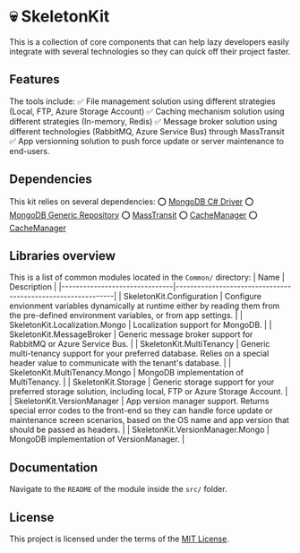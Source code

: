 # 💀 SkeletonKit 
This is a collection of core components that can help lazy developers easily integrate with several technologies so they can quick off their project faster. 

## Features
The tools include:
✅ File management solution using different strategies (Local, FTP, Azure Storage Account)
✅️ Caching mechanism solution using different strategies (In-memory, Redis)
✅ Message broker solution using different technologies (RabbitMQ, Azure Service Bus) through MassTransit
✅ App versionning solution to push force update or server maintenance to end-users.

## Dependencies
This kit relies on several dependencies:
⭕ [MongoDB C# Driver](https://github.com/mongodb/mongo-csharp-driver)
⭕ [MongoDB Generic Repository](https://github.com/alexandre-spieser/mongodb-generic-repository)
⭕ [MassTransit](https://github.com/MassTransit/MassTransit)
⭕ [CacheManager](https://github.com/MichaCo/CacheManager)
⭕ [CacheManager](https://github.com/MichaCo/CacheManager)

## Libraries overview
This is a list of common modules located in the `Common/` directory:
| Name                          | Description                                                 |
|-------------------------------|-------------------------------------------------------------|
| SkeletonKit.Configuration              | Configure envionment variables dynamically at runtime either by reading them from the pre-defined environment variables, or from app settings.                |
| SkeletonKit.Localization.Mongo         | Localization support for MongoDB.                            |
| SkeletonKit.MessageBroker              | Generic message broker support for RabbitMQ or Azure Service Bus.    |
| SkeletonKit.MultiTenancy               | Generic multi-tenancy support for your preferred database. Relies on a special header value to communicate with the tenant's database.         |
| SkeletonKit.MultiTenancy.Mongo         | MongoDB implementation of MultiTenancy.                  |
| SkeletonKit.Storage                    | Generic storage support for your preferred storage solution, including local, FTP or Azure Storage Account. |
| SkeletonKit.VersionManager             | App version manager support. Returns special error codes to the front-end so they can handle force update or maintenance screen scenarios, based on the OS name and app version that should be passed as headers.      |
| SkeletonKit.VersionManager.Mongo       | MongoDB implementation of VersionManager.                 |

## Documentation
Navigate to the `README` of the module inside the `src/` folder.

## License
This project is licensed under the terms of the [MIT License](LICENSE).

